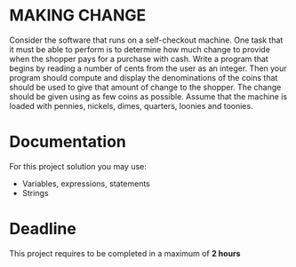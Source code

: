 # MAKING CHANGE

Consider the software that runs on a self-checkout machine. 
One task that it must be able to perform is to determine how much change to provide when the shopper pays for a purchase with cash.
Write a program that begins by reading a number of cents from the user as an integer. 
Then your program should compute and display the denominations of the coins that should be used to give that amount of change to the shopper. 
The change should be given using as few coins as possible. Assume that the machine is loaded with pennies, nickels, dimes, quarters, loonies and toonies.

# Documentation

For this project solution you may use:

- Variables, expressions, statements
- Strings

# Deadline

This project requires to be completed in a maximum of **2 hours**